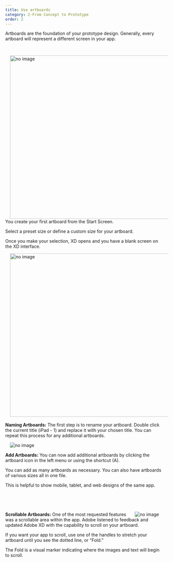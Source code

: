 ```yaml
---
title: Use artboards
category: 2-From Concept to Prototype
order: 2
---
```


Artboards are the foundation of your prototype design. Generally, every artboard will represent a different screen in your app.  

&nbsp; 

<img style="padding: 0px 15px; float: left" src="https://iwilfried.github.io/Adobe-XD-eBook/images/XD-Artboards-01.png
" alt="no image" width="520px"/>You create your first artboard from the Start Screen.  

Select a preset size or define a custom size for your artboard.
 
Once you make your selection, XD opens and you have a blank screen on the XD interface.

<img style="padding: 0px 15px" src="https://iwilfried.github.io/Adobe-XD-eBook/images/XD-Artboards-02.png
" alt="no image" width="520px"/>  
&nbsp;  
**Naming Artboards:** The first step is to rename your artboard. Double click the current title (iPad - 1) and replace it with your chosen title. You can repeat this process for any additional artboards.  

<img style="padding: 0px 15px; float: left" src="https://iwilfried.github.io/Adobe-XD-eBook/images/XD-Artboards-03.png" alt="no image"/>  

&nbsp;   

**Add Artboards:** You can now add additional artboards by clicking the artboard icon in the left menu or using the shortcut (A).  

You can add as many artboards as necessary. You can also have artboards of various sizes all in one file.  

This is helpful to show mobile, tablet, and web designs of the same app.  

&nbsp;   

&nbsp;   


<img style="padding: 0px 15px; float: right" src="https://iwilfried.github.io/Adobe-XD-eBook/images/XD-Artboards-04.png" alt="no image"/>**Scrollable Artboards:** One of the most requested features was a scrollable area within the app. Adobe listened to feedback and updated Adobe XD with the capability to scroll on your artboard.  

If you want your app to scroll, use one of the handles to stretch your artboard until you see the dotted line, or “Fold.”  

The Fold is a visual marker indicating where the images and text will begin to scroll.
